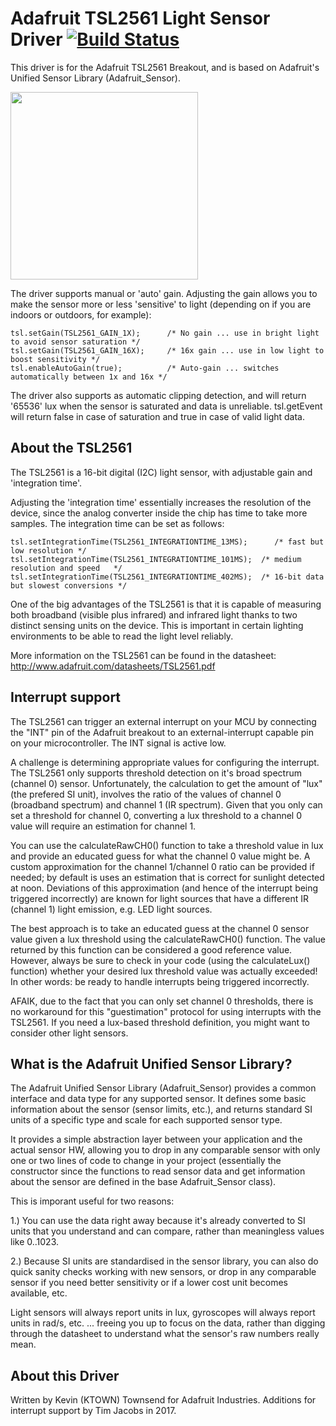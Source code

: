 # Adafruit TSL2561 Light Sensor Driver  [![Build Status](https://travis-ci.com/adafruit/Adafruit_TSL2561.svg?branch=master)](https://travis-ci.com/adafruit/Adafruit_TSL2561)

This driver is for the Adafruit TSL2561 Breakout, and is based on Adafruit's Unified Sensor Library (Adafruit_Sensor).

<img src="https://cdn-shop.adafruit.com/970x728/439-00.jpg" height="300"/>


The driver supports manual or 'auto' gain. Adjusting the gain allows you to make the sensor more or less 'sensitive' to light (depending on if you are indoors or outdoors, for example):
```
tsl.setGain(TSL2561_GAIN_1X);      /* No gain ... use in bright light to avoid sensor saturation */
tsl.setGain(TSL2561_GAIN_16X);     /* 16x gain ... use in low light to boost sensitivity */
tsl.enableAutoGain(true);          /* Auto-gain ... switches automatically between 1x and 16x */
```

The driver also supports as automatic clipping detection, and will return '65536' lux when the sensor is saturated and data is unreliable. tsl.getEvent will return false in case of saturation and true in case of valid light data.

## About the TSL2561 ##

The TSL2561 is a 16-bit digital (I2C) light sensor, with adjustable gain and 'integration time'.  

Adjusting the 'integration time' essentially increases the resolution of the device, since the analog converter inside the chip has time to take more samples.  The integration time can be set as follows:
```
tsl.setIntegrationTime(TSL2561_INTEGRATIONTIME_13MS);      /* fast but low resolution */
tsl.setIntegrationTime(TSL2561_INTEGRATIONTIME_101MS);  /* medium resolution and speed   */
tsl.setIntegrationTime(TSL2561_INTEGRATIONTIME_402MS);  /* 16-bit data but slowest conversions */
```

One of the big advantages of the TSL2561 is that it is capable of measuring both broadband (visible plus infrared) and infrared light thanks to two distinct sensing units on the device.  This is important in certain lighting environments to be able to read the light level reliably.

More information on the TSL2561 can be found in the datasheet: http://www.adafruit.com/datasheets/TSL2561.pdf

## Interrupt support ##

The TSL2561 can trigger an external interrupt on your MCU by connecting the "INT" pin of the Adafruit breakout to an external-interrupt capable pin on your microcontroller. The INT signal is active low.

A challenge is determining appropriate values for configuring the interrupt. The TSL2561 only supports threshold detection on it's broad spectrum (channel 0) sensor. Unfortunately, the calculation to get the amount of "lux" (the prefered SI unit), involves the ratio of the values of channel 0 (broadband spectrum) and channel 1 (IR spectrum). Given that you only can set a threshold for channel 0, converting a lux threshold to a channel 0 value will require an estimation for channel 1.

You can use the calculateRawCH0() function to take a threshold value in lux and provide an educated guess for what the channel 0 value might be. A custom approximation for the channel 1/channel 0 ratio can be provided if needed; by default is uses an estimation that is correct for sunlight detected at noon. Deviations of this approximation (and hence of the interrupt being triggered incorrectly) are known for light sources that have a different IR (channel 1) light emission, e.g. LED light sources.

The best approach is to take an educated guess at the channel 0 sensor value given a lux threshold using the calculateRawCH0() function. The value returned by this function can be considered a good reference value. However, always be sure to check in your code (using the calculateLux() function) whether your desired lux threshold value was actually exceeded! In other words: be ready to handle interrupts being triggered incorrectly.

AFAIK, due to the fact that you can only set channel 0 thresholds, there is no workaround for this "guestimation" protocol for using interrupts with the TSL2561. If you need a lux-based threshold definition, you might want to consider other light sensors.

## What is the Adafruit Unified Sensor Library? ##

The Adafruit Unified Sensor Library (Adafruit_Sensor) provides a common interface and data type for any supported sensor.  It defines some basic information about the sensor (sensor limits, etc.), and returns standard SI units of a specific type and scale for each supported sensor type.

It provides a simple abstraction layer between your application and the actual sensor HW, allowing you to drop in any comparable sensor with only one or two lines of code to change in your project (essentially the constructor since the functions to read sensor data and get information about the sensor are defined in the base Adafruit_Sensor class).

This is imporant useful for two reasons:

1.) You can use the data right away because it's already converted to SI units that you understand and can compare, rather than meaningless values like 0..1023.

2.) Because SI units are standardised in the sensor library, you can also do quick sanity checks working with new sensors, or drop in any comparable sensor if you need better sensitivity or if a lower cost unit becomes available, etc.

Light sensors will always report units in lux, gyroscopes will always report units in rad/s, etc. ... freeing you up to focus on the data, rather than digging through the datasheet to understand what the sensor's raw numbers really mean.

## About this Driver ##

Written by Kevin (KTOWN) Townsend for Adafruit Industries.
Additions for interrupt support by Tim Jacobs in 2017.
